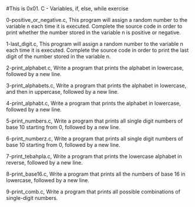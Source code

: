 #This is 0x01. C - Variables, if, else, while exercise

0-positive_or_negative.c,  This program will assign a random number to the variable n each time it is executed. Complete the source code in order to print whether the number stored in the variable n is positive or negative.

1-last_digit.c, This program will assign a random number to the variable n each time it is executed. Complete the source code in order to print the last digit of the number stored in the variable n.

2-print_alphabet.c, Write a program that prints the alphabet in lowercase, followed by a new line.

3-print_alphabets.c, Write a program that prints the alphabet in lowercase, and then in uppercase, followed by a new line.

4-print_alphabt.c, Write a program that prints the alphabet in lowercase, followed by a new line.

5-print_numbers.c, Write a program that prints all single digit numbers of base 10 starting from 0, followed by a new line.

6-print_numberz.c, Write a program that prints all single digit numbers of base 10 starting from 0, followed by a new line.

7-print_tebahpla.c, Write a program that prints the lowercase alphabet in reverse, followed by a new line.

8-print_base16.c, Write a program that prints all the numbers of base 16 in lowercase, followed by a new line.

9-print_comb.c, Write a program that prints all possible combinations of single-digit numbers.
